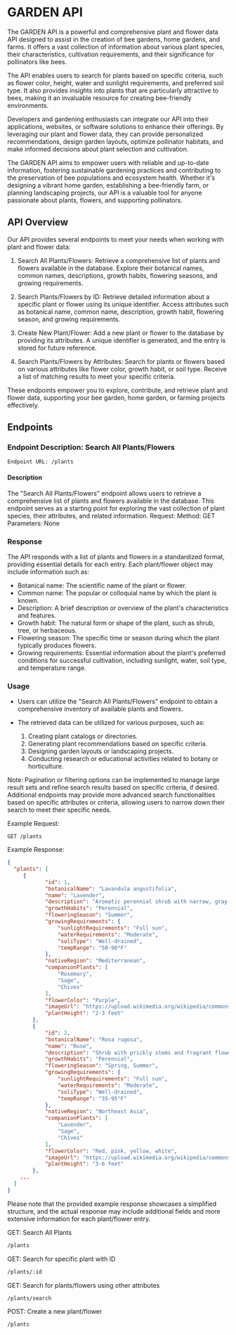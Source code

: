 # GARDEN API

The GARDEN API is a powerful and comprehensive plant and flower data API designed to assist in the creation of bee gardens, home gardens, and farms. It offers a vast collection of information about various plant species, their characteristics, cultivation requirements, and their significance for pollinators like bees.

The API enables users to search for plants based on specific criteria, such as flower color, height, water and sunlight requirements, and preferred soil type. It also provides insights into plants that are particularly attractive to bees, making it an invaluable resource for creating bee-friendly environments.

Developers and gardening enthusiasts can integrate our API into their applications, websites, or software solutions to enhance their offerings. By leveraging our plant and flower data, they can provide personalized recommendations, design garden layouts, optimize pollinator habitats, and make informed decisions about plant selection and cultivation.

The GARDEN API aims to empower users with reliable and up-to-date information, fostering sustainable gardening practices and contributing to the preservation of bee populations and ecosystem health. Whether it's designing a vibrant home garden, establishing a bee-friendly farm, or planning landscaping projects, our API is a valuable tool for anyone passionate about plants, flowers, and supporting pollinators.

## API Overview

Our API provides several endpoints to meet your needs when working with plant and flower data:

1. Search All Plants/Flowers: Retrieve a comprehensive list of plants and flowers available in the database. Explore their botanical names, common names, descriptions, growth habits, flowering seasons, and growing requirements.

2. Search Plants/Flowers by ID: Retrieve detailed information about a specific plant or flower using its unique identifier. Access attributes such as botanical name, common name, description, growth habit, flowering season, and growing requirements.

3. Create New Plant/Flower: Add a new plant or flower to the database by providing its attributes. A unique identifier is generated, and the entry is stored for future reference.

4. Search Plants/Flowers by Attributes: Search for plants or flowers based on various attributes like flower color, growth habit, or soil type. Receive a list of matching results to meet your specific criteria.

These endpoints empower you to explore, contribute, and retrieve plant and flower data, supporting your bee garden, home garden, or farming projects effectively.

## Endpoints

### Endpoint Description: Search All Plants/Flowers

````plain text
Endpoint URL: /plants
````

#### Description

The "Search All Plants/Flowers" endpoint allows users to retrieve a comprehensive list of plants and flowers available in the database. This endpoint serves as a starting point for exploring the vast collection of plant species, their attributes, and related information.
Request:
Method: GET
Parameters: None

### Response

The API responds with a list of plants and flowers in a standardized format, providing essential details for each entry.
Each plant/flower object may include information such as:

- Botanical name: The scientific name of the plant or flower.
- Common name: The popular or colloquial name by which the plant is known.
- Description: A brief description or overview of the plant's characteristics and features.
- Growth habit: The natural form or shape of the plant, such as shrub, tree, or herbaceous.
- Flowering season: The specific time or season during which the plant typically produces flowers.
- Growing requirements: Essential information about the plant's preferred conditions for successful cultivation, including sunlight, water, soil type, and temperature range.

### Usage

- Users can utilize the "Search All Plants/Flowers" endpoint to obtain a comprehensive inventory of available plants and flowers.
- The retrieved data can be utilized for various purposes, such as:

    1. Creating plant catalogs or directories.
    2. Generating plant recommendations based on specific criteria.
    3. Designing garden layouts or landscaping projects.
    4. Conducting research or educational activities related to botany or horticulture.

Note:
Pagination or filtering options can be implemented to manage large result sets and refine search results based on specific criteria, if desired.
Additional endpoints may provide more advanced search functionalities based on specific attributes or criteria, allowing users to narrow down their search to meet their specific needs.

Example Request:

````Plain Text
GET /plants
````

Example Response:

```` json
{
  "plants": [
     {
            "id": 1,
            "botanicalName": "Lavandula angustifolia",
            "name": "Lavender",
            "description": "Aromatic perennial shrub with narrow, gray-green leaves and spikes of purple flowers.",
            "growthHabits": "Perennial",
            "floweringSeason": "Summer",
            "growingRequirements": {
                "sunlightRequirements": "Full sun",
                "waterRequirements": "Moderate",
                "soliType": "Well-drained",
                "tempRange": "50-90°F"
            },
            "nativeRegion": "Mediterranean",
            "companionPlants": [
                "Rosemary",
                "Sage",
                "Chives"
            ],
            "flowerColor": "Purple",
            "imageUrl": "https://upload.wikimedia.org/wikipedia/commons/thumb/4/49/Lavender_in_full_bloom.JPG/1200px-Lavender_in_full_bloom.JPG",
            "plantHeight": "2-3 feet"
        },
        {
            "id": 2,
            "botanicalName": "Rosa rugosa",
            "name": "Rose",
            "description": "Shrub with prickly stems and fragrant flowers.",
            "growthHabits": "Perennial",
            "floweringSeason": "Spring, Summer",
            "growingRequirements": {
                "sunlightRequirements": "Full sun",
                "waterRequirements": "Moderate",
                "soliType": "Well-drained",
                "tempRange": "35-95°F"
            },
            "nativeRegion": "Northeast Asia",
            "companionPlants": [
                "Lavender",
                "Sage",
                "Chives"
            ],
            "flowerColor": "Red, pink, yellow, white",
            "imageUrl": "https://upload.wikimedia.org/wikipedia/commons/thumb/1/1b/Rosa_rugosa_flower.jpg/1200px-Rosa_rugosa_flower.jpg",
            "plantHeight": "3-6 feet"
        },
    ...
  ]
}

````

Please note that the provided example response showcases a simplified structure, and the actual response may include additional fields and more extensive information for each plant/flower entry.

GET: Search All Plants

```bash
/plants
```

GET: Search for specific plant with ID

```bash
/plants/:id
```

GET: Search for plants/flowers using other attributes

```bash
/plants/search
```

POST: Create a new plant/flower

```bash
/plants

```
